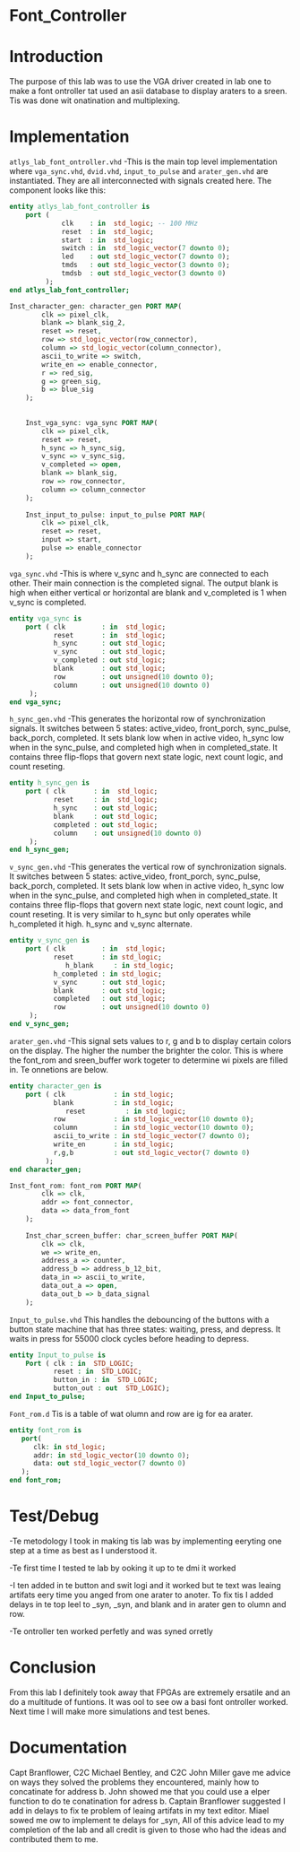 Font_Controller
===============
Introduction
============
The purpose of this lab was to use the VGA driver created in lab one to make a font ontroller tat used an asii database to display araters to a sreen. Tis was done wit onatination and multiplexing.

Implementation
==============




`atlys_lab_font_ontroller.vhd`
-This is the main top level implementation where `vga_sync.vhd`, `dvid.vhd`, `input_to_pulse` and `arater_gen.vhd`  are instantiated. They are all interconnected with signals created here. The component looks like this:

```vhdl
entity atlys_lab_font_controller is
    port ( 
             clk    : in  std_logic; -- 100 MHz
             reset  : in  std_logic;
             start  : in  std_logic;
             switch : in  std_logic_vector(7 downto 0);
             led    : out std_logic_vector(7 downto 0);
             tmds   : out std_logic_vector(3 downto 0);
             tmdsb  : out std_logic_vector(3 downto 0)
         );
end atlys_lab_font_controller;

Inst_character_gen: character_gen PORT MAP(
		clk => pixel_clk,
		blank => blank_sig_2,
		reset => reset,
		row => std_logic_vector(row_connector),
		column => std_logic_vector(column_connector),
		ascii_to_write => switch,
		write_en => enable_connector,
		r => red_sig,
		g => green_sig,
		b => blue_sig
	);
	
	
	Inst_vga_sync: vga_sync PORT MAP(
		clk => pixel_clk,
		reset => reset,
		h_sync => h_sync_sig,
		v_sync => v_sync_sig,
		v_completed => open,
		blank => blank_sig,
		row => row_connector,
		column => column_connector
	);
	
	Inst_input_to_pulse: input_to_pulse PORT MAP(
		clk => pixel_clk,
		reset => reset,
		input => start,
		pulse => enable_connector
	); 

```

`vga_sync.vhd`
-This is where v_sync and h_sync are connected to each other. Their main connection is the completed signal. The output blank is high when either vertical or horizontal are blank and v_completed is 1 when v_sync is completed.

```vhdl
entity vga_sync is
    port ( clk         : in  std_logic;
           reset       : in  std_logic;
           h_sync      : out std_logic;
           v_sync      : out std_logic;
           v_completed : out std_logic;
           blank       : out std_logic;
           row         : out unsigned(10 downto 0);
           column      : out unsigned(10 downto 0)
     );
end vga_sync;
```

`h_sync_gen.vhd`
-This generates the horizontal row of synchronization signals. It switches between 5 states: active_video, front_porch, sync_pulse, back_porch, completed. It sets blank low when in active video, h_sync low when in the sync_pulse, and completed high when in completed_state. It contains three flip-flops that govern next state logic, next count logic, and count reseting.

```vhdl
entity h_sync_gen is
    port ( clk       : in  std_logic;
           reset     : in  std_logic;
           h_sync    : out std_logic;
           blank     : out std_logic;
           completed : out std_logic;
           column    : out unsigned(10 downto 0)
     );
end h_sync_gen;
```

`v_sync_gen.vhd`
-This generates the vertical row of synchronization signals. It switches between 5 states: active_video, front_porch, sync_pulse, back_porch, completed. It sets blank low when in active video, h_sync low when in the sync_pulse, and completed high when in completed_state. It contains three flip-flops that govern next state logic, next count logic, and count reseting. It is very similar to h_sync but only operates while h_completed it high. h_sync and v_sync alternate.

```vhdl
entity v_sync_gen is
    port ( clk         : in  std_logic;
           reset       : in std_logic;
			  h_blank     : in std_logic;
           h_completed : in std_logic;
           v_sync      : out std_logic;
           blank       : out std_logic;
           completed   : out std_logic;
           row         : out unsigned(10 downto 0)
     );
end v_sync_gen;
```

`arater_gen.vhd`
-This signal sets values to r, g and b to display certain colors on the display. The higher the number the brighter the color. This is where the font_rom and sreen_buffer work togeter to determine wi pixels are filled in. Te onnetions are below.

```vhdl
entity character_gen is
    port ( clk            : in std_logic;
           blank          : in std_logic;
			  reset          : in std_logic;
           row            : in std_logic_vector(10 downto 0);
           column         : in std_logic_vector(10 downto 0);
           ascii_to_write : in std_logic_vector(7 downto 0);
           write_en       : in std_logic;
           r,g,b          : out std_logic_vector(7 downto 0)
         );
end character_gen;

Inst_font_rom: font_rom PORT MAP(
		clk => clk,
		addr => font_connector,
		data => data_from_font
	);
	
	Inst_char_screen_buffer: char_screen_buffer PORT MAP(
		clk => clk,
		we => write_en,
		address_a => counter,
		address_b => address_b_12_bit,
		data_in => ascii_to_write,
		data_out_a => open,
		data_out_b => b_data_signal
	);

```



`Input_to_pulse.vhd`
This handles the debouncing of the buttons with a button state machine that has three states: waiting, press, and depress. It waits in press for 55000 clock cycles before heading to depress. 

```vhdl
entity Input_to_pulse is
    Port ( clk : in  STD_LOGIC;
           reset : in  STD_LOGIC;
           button_in : in  STD_LOGIC;
           button_out : out  STD_LOGIC);
end Input_to_pulse;
```

`Font_rom.d`
Tis is a table of wat olumn and row are ig for ea arater.

```vhdl
entity font_rom is
   port(
      clk: in std_logic;
      addr: in std_logic_vector(10 downto 0);
      data: out std_logic_vector(7 downto 0)
   );
end font_rom;
```

Test/Debug
==========
-Te metodology I took in making tis lab was by implementing eeryting one step at a time as best as I understood it.

-Te first time I tested te lab by ooking it up to te dmi it worked

-I ten added in te button and swit logi and it worked but te text was leaing artifats eery time you anged from one arater to anoter. To fix tis I added delays in te top leel to _syn, _syn, and blank and in arater gen to olumn and row.

-Te ontroller ten worked perfetly and was syned orretly



Conclusion
==========
From this lab I definitely took away that FPGAs are extremely ersatile and an do a multitude of funtions. It was ool to see ow a basi font ontroller worked. Next time I will make more simulations and test benes.



Documentation
=============
Capt Branflower, C2C Michael Bentley, and C2C John Miller gave me advice 
on ways they solved the problems they encountered, mainly how to concatinate for address b.  John showed me that you could use a elper function to do te conatination for adress b. Captain Branflower suggested I add in delays to fix te problem of leaing artifats in my text editor. Miael sowed me ow to implement te delays for _syn, 
All of this advice lead to my completion of the lab and all credit is given to those who had the ideas and contributed them to me.
